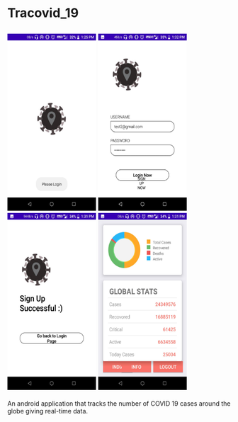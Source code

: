 # Tracovid_19

<img src="images/intro.jpg" height="400" width="200"> <img src="images/login.jpg" height="400" width="200"> <img src="images/signup_successful.jpg" height="400" width="200"> <img src="images/home.jpg" height="400" width="200">
-----------------------------------------------------------------------------------------------------------------
An android application that tracks the number of COVID 19 cases around the globe giving real-time data.
